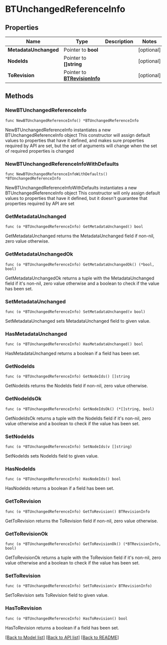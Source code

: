 # BTUnchangedReferenceInfo

## Properties

Name | Type | Description | Notes
------------ | ------------- | ------------- | -------------
**MetadataUnchanged** | Pointer to **bool** |  | [optional] 
**NodeIds** | Pointer to **[]string** |  | [optional] 
**ToRevision** | Pointer to [**BTRevisionInfo**](BTRevisionInfo.md) |  | [optional] 

## Methods

### NewBTUnchangedReferenceInfo

`func NewBTUnchangedReferenceInfo() *BTUnchangedReferenceInfo`

NewBTUnchangedReferenceInfo instantiates a new BTUnchangedReferenceInfo object
This constructor will assign default values to properties that have it defined,
and makes sure properties required by API are set, but the set of arguments
will change when the set of required properties is changed

### NewBTUnchangedReferenceInfoWithDefaults

`func NewBTUnchangedReferenceInfoWithDefaults() *BTUnchangedReferenceInfo`

NewBTUnchangedReferenceInfoWithDefaults instantiates a new BTUnchangedReferenceInfo object
This constructor will only assign default values to properties that have it defined,
but it doesn't guarantee that properties required by API are set

### GetMetadataUnchanged

`func (o *BTUnchangedReferenceInfo) GetMetadataUnchanged() bool`

GetMetadataUnchanged returns the MetadataUnchanged field if non-nil, zero value otherwise.

### GetMetadataUnchangedOk

`func (o *BTUnchangedReferenceInfo) GetMetadataUnchangedOk() (*bool, bool)`

GetMetadataUnchangedOk returns a tuple with the MetadataUnchanged field if it's non-nil, zero value otherwise
and a boolean to check if the value has been set.

### SetMetadataUnchanged

`func (o *BTUnchangedReferenceInfo) SetMetadataUnchanged(v bool)`

SetMetadataUnchanged sets MetadataUnchanged field to given value.

### HasMetadataUnchanged

`func (o *BTUnchangedReferenceInfo) HasMetadataUnchanged() bool`

HasMetadataUnchanged returns a boolean if a field has been set.

### GetNodeIds

`func (o *BTUnchangedReferenceInfo) GetNodeIds() []string`

GetNodeIds returns the NodeIds field if non-nil, zero value otherwise.

### GetNodeIdsOk

`func (o *BTUnchangedReferenceInfo) GetNodeIdsOk() (*[]string, bool)`

GetNodeIdsOk returns a tuple with the NodeIds field if it's non-nil, zero value otherwise
and a boolean to check if the value has been set.

### SetNodeIds

`func (o *BTUnchangedReferenceInfo) SetNodeIds(v []string)`

SetNodeIds sets NodeIds field to given value.

### HasNodeIds

`func (o *BTUnchangedReferenceInfo) HasNodeIds() bool`

HasNodeIds returns a boolean if a field has been set.

### GetToRevision

`func (o *BTUnchangedReferenceInfo) GetToRevision() BTRevisionInfo`

GetToRevision returns the ToRevision field if non-nil, zero value otherwise.

### GetToRevisionOk

`func (o *BTUnchangedReferenceInfo) GetToRevisionOk() (*BTRevisionInfo, bool)`

GetToRevisionOk returns a tuple with the ToRevision field if it's non-nil, zero value otherwise
and a boolean to check if the value has been set.

### SetToRevision

`func (o *BTUnchangedReferenceInfo) SetToRevision(v BTRevisionInfo)`

SetToRevision sets ToRevision field to given value.

### HasToRevision

`func (o *BTUnchangedReferenceInfo) HasToRevision() bool`

HasToRevision returns a boolean if a field has been set.


[[Back to Model list]](../README.md#documentation-for-models) [[Back to API list]](../README.md#documentation-for-api-endpoints) [[Back to README]](../README.md)


